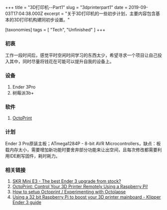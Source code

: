 +++
title = "3D打印机--Part1"
slug = "3dprinterpart1"
date = 2019-09-03T17:04:38.000Z
excerpt = "关于3D打印机的一些初步计划，主要内容包含基本的3D打印机构建同初步设置。"

[taxonomies]
tags = [ "Tech", "Unfinished" ]
+++

### 初衷

工作一段时间后，感觉平时空闲时间学习的东西太少，希望寻求一个项目让自己投入其中，同时尽量将钱花在可能可以提升自我的设备上。

### 设备

1. Ender 3Pro
2. 树莓派3b+

### 软件

1. [OctoPrint](https://octoprint.org/)

### 计划

Ender 3 Pro原装主板；ATmega1284P - 8-bit AVR Microcontrollers，缺点：板载内存太小，需要增加新功能时要舍弃部分功能来让出空间，且每次修改都需要利用IDE刷写固件，耗时耗力。

### 相关链接

1. [SKR Mini E3 - The best Ender 3 upgrade from stock?](https://www.youtube.com/watch?v=-XUQKQnUNig)
2. [OctoPrint: Control Your 3D Printer Remotely Using a Raspberry Pi!](https://www.youtube.com/watch?v=1RuasPvZhx0)
3. [How to setup Octoprint / Experimenting with Octolapse](https://www.youtube.com/watch?v=SvZjNSLXAJc)
4. [Using a 32 bit Raspberry Pi to boost your 3D printer mainboard - Klipper Ender 3 guide](https://www.youtube.com/watch?v=yAfalR7-Tvw&amp;t=931s)
